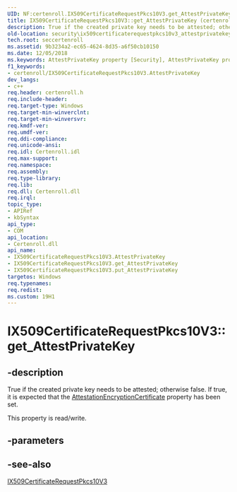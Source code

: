 ```yaml
---
UID: NF:certenroll.IX509CertificateRequestPkcs10V3.get_AttestPrivateKey
title: IX509CertificateRequestPkcs10V3::get_AttestPrivateKey (certenroll.h)
description: True if the created private key needs to be attested; otherwise false. If true, it is expected that the AttestationEncryptionCertificate property has been set.
old-location: security\ix509certificaterequestpkcs10v3_attestprivatekey.htm
tech.root: seccertenroll
ms.assetid: 9b3234a2-ec65-4624-8d35-a6f50cb10150
ms.date: 12/05/2018
ms.keywords: AttestPrivateKey property [Security], AttestPrivateKey property [Security],IX509CertificateRequestPkcs10V3 interface, IX509CertificateRequestPkcs10V3 interface [Security],AttestPrivateKey property, IX509CertificateRequestPkcs10V3.AttestPrivateKey, IX509CertificateRequestPkcs10V3.get_AttestPrivateKey, IX509CertificateRequestPkcs10V3::AttestPrivateKey, IX509CertificateRequestPkcs10V3::get_AttestPrivateKey, IX509CertificateRequestPkcs10V3::put_AttestPrivateKey, certenroll/IX509CertificateRequestPkcs10V3::AttestPrivateKey, certenroll/IX509CertificateRequestPkcs10V3::get_AttestPrivateKey, certenroll/IX509CertificateRequestPkcs10V3::put_AttestPrivateKey, get_AttestPrivateKey, security.ix509certificaterequestpkcs10v3_attestprivatekey
f1_keywords:
- certenroll/IX509CertificateRequestPkcs10V3.AttestPrivateKey
dev_langs:
- c++
req.header: certenroll.h
req.include-header: 
req.target-type: Windows
req.target-min-winverclnt: 
req.target-min-winversvr: 
req.kmdf-ver: 
req.umdf-ver: 
req.ddi-compliance: 
req.unicode-ansi: 
req.idl: Certenroll.idl
req.max-support: 
req.namespace: 
req.assembly: 
req.type-library: 
req.lib: 
req.dll: Certenroll.dll
req.irql: 
topic_type:
- APIRef
- kbSyntax
api_type:
- COM
api_location:
- Certenroll.dll
api_name:
- IX509CertificateRequestPkcs10V3.AttestPrivateKey
- IX509CertificateRequestPkcs10V3.get_AttestPrivateKey
- IX509CertificateRequestPkcs10V3.put_AttestPrivateKey
targetos: Windows
req.typenames: 
req.redist: 
ms.custom: 19H1
---
```


# IX509CertificateRequestPkcs10V3::get_AttestPrivateKey


## -description


True if the created private key needs to be attested; otherwise false. If true, it is expected that the <a href="https://docs.microsoft.com/windows/desktop/api/certenroll/nf-certenroll-ix509certificaterequestpkcs10v3-get_attestationencryptioncertificate">AttestationEncryptionCertificate</a> property has been set.


This property is read/write.


## -parameters


## -see-also




<a href="https://docs.microsoft.com/windows/desktop/api/certenroll/nn-certenroll-ix509certificaterequestpkcs10v3">IX509CertificateRequestPkcs10V3</a>
 

 

